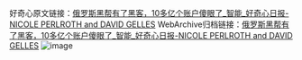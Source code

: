 好奇心原文链接：[俄罗斯黑帮有了黑客，10多亿个账户傻眼了_智能_好奇心日报-NICOLE PERLROTH and DAVID GELLES](https://www.qdaily.com/articles/1765.html)
WebArchive归档链接：[俄罗斯黑帮有了黑客，10多亿个账户傻眼了_智能_好奇心日报-NICOLE PERLROTH and DAVID GELLES](http://web.archive.org/web/20190623150033/https://www.qdaily.com/articles/1765.html)
![image](http://ww3.sinaimg.cn/large/007d5XDply1g3v4nb00cjj30u04l9qv5)